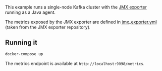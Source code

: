 This example runs a single-node Kafka cluster with the [JMX exporter](https://github.com/prometheus/jmx_exporter) running as a Java agent.

The metrics exposed by the JMX exporter are defined in [jmx_exporter.yml](./jmx_exporter.yml) (taken from the JMX exporter repository).

## Running it

```bash
docker-compose up
```

The metrics endpoint is available at `http://localhost:9098/metrics`.
